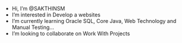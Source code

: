 -  Hi, I’m @SAKTHINSM
-  I’m interested in Develop a websites
-  I’m currently learning Oracle SQL, Core Java, Web Technology and Manual Testing...
-  I’m looking to collaborate on Work With Projects

<!---
SAKTHINSM/SAKTHINSM is a ✨ special ✨ repository because its `README.md` (this file) appears on your GitHub profile.
You can click the Preview link to take a look at your changes.
--->
